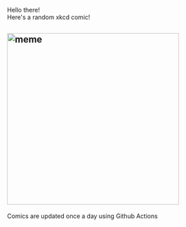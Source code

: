 Hello there! <br>Here's a random xkcd comic!<br>
## <img src="https://imgs.xkcd.com/comics/progeny.png" alt="meme" width="400"/><br>
Comics are updated once a day using Github Actions